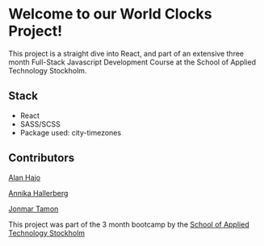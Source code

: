 # Welcome to our World Clocks Project! 

This project is a straight dive into React, and part of an extensive three month Full-Stack Javascript Development Course at the School of Applied Technology Stockholm.

## Stack

- React
- SASS/SCSS
- Package used: city-timezones

## Contributors

[Alan Hajo](https://github.com/AlanoxSwe)

[Annika Hallerberg](https://github.com/annika-works)

[Jonmar Tamon](https://github.com/mar-veloper)

This project was part of the 3 month bootcamp by the [School of Applied Technology Stockholm](www.salt.study)

